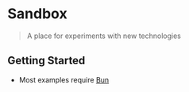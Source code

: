 # Sandbox

> A place for experiments with new technologies

## Getting Started

- Most examples require [Bun](https://bun.sh)
